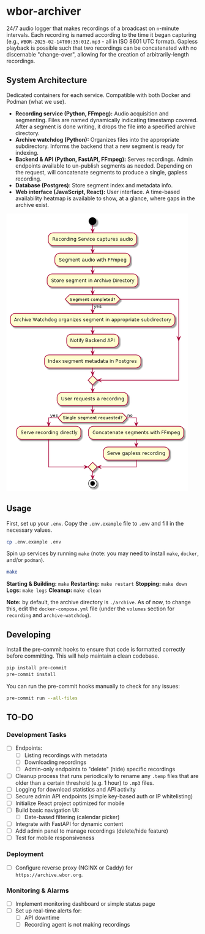 # wbor-archiver

24/7 audio logger that makes recordings of a broadcast on `n`-minute intervals. Each recording is named according to the time it began capturing (e.g., `WBOR-2025-02-14T00:35:01Z.mp3` - all in ISO 8601 UTC format). Gapless playback is possible such that two recordings can be concatenated with no discernable "change-over", allowing for the creation of arbitrarily-length recordings.

## System Architecture

Dedicated containers for each service. Compatible with both Docker and Podman (what we use).

* **Recording service (Python, FFmpeg):** Audio acquisition and segmenting. Files are named dynamically indicating timestamp covered. After a segment is done writing, it drops the file into a specified archive directory.
* **Archive watchdog (Python):** Organizes files into the appropriate subdirectory. Informs the backend that a new segment is ready for indexing.
* **Backend & API (Python, FastAPI, FFmpeg):** Serves recordings. Admin endpoints available to un-publish segments as needed. Depending on the request, will concatenate segments to produce a single, gapless recording.
* **Database (Postgres)**: Store segment index and metadata info.
* **Web interface (JavaScript, React):** User interface. A time-based availability heatmap is available to show, at a glance, where gaps in the archive exist.

![Archiver Workflow](diagrams/png/Archiver%20Workflow.png)

## Usage

First, set up your `.env`. Copy the `.env.example` file to `.env` and fill in the necessary values.

```bash
cp .env.example .env
```

Spin up services by running `make` (note: you may need to install `make`, `docker`, and/or `podman`).

```bash
make
```

**Starting & Building:** `make`
**Restarting:** `make restart`
**Stopping:** `make down`
**Logs:** `make logs`
**Cleanup:** `make clean`

**Note:** by default, the archive directory is `./archive`. As of now, to change this, edit the `docker-compose.yml` file (under the `volumes` section for `recording` and `archive-watchdog`).

## Developing

Install the pre-commit hooks to ensure that code is formatted correctly before committing. This will help maintain a clean codebase.

```bash
pip install pre-commit
pre-commit install
```

You can run the pre-commit hooks manually to check for any issues:

```bash
pre-commit run --all-files
```

## TO-DO

### Development Tasks

* [ ] Endpoints:
  * [ ] Listing recordings with metadata
  * [ ] Downloading recordings
  * [ ] Admin-only endpoints to "delete" (hide) specific recordings
* [ ] Cleanup process that runs periodically to rename any `.temp` files that are older than a certain threshold (e.g. 1 hour) to `.mp3` files.
* [ ] Logging for download statistics and API activity
* [ ] Secure admin API endpoints (simple key-based auth or IP whitelisting)
* [ ] Initialize React project optimized for mobile
* [ ] Build basic navigation UI:
  * [ ] Date-based filtering (calendar picker)
* [ ] Integrate with FastAPI for dynamic content
* [ ] Add admin panel to manage recordings (delete/hide feature)
* [ ] Test for mobile responsiveness

### Deployment

* [ ] Configure reverse proxy (NGINX or Caddy) for `https://archive.wbor.org`.

### Monitoring & Alarms

* [ ] Implement monitoring dashboard or simple status page
* [ ] Set up real-time alerts for:
  * [ ] API downtime
  * [ ] Recording agent is not making recordings
